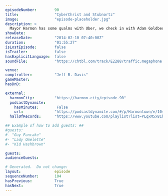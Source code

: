 ```yaml
---
episodeNumber:        90
title:                "CyberChrist and Stubnortz"
image:                "episode-placeholder.jpg"
description: >
  Mayor Harmon has some qualms with Uber, we check in with Adam Goldberg and SuperEgo's Matt Gourley settles a dispute during D&D.
showDate:             
releaseDate:          "2014-02-10 07:40:00Z"
duration:             "01:55:27"
isLostEpisode:        false
isTrailer:            false
hasExplicitLanguage:  false
soundFile:            "https://chtbl.com/track/E2288/traffic.megaphone.fm/STA7028819427.mp3?updated=1555718145"

venue:                
comptroller:          "Jeff B. Davis"
gameMaster:           
hasDnD:               

external:
  harmonCity:         "https://harmon.city/episode-90"
  podcastDynamite:
    hasMinutes:        False
    url:              "https://podcastdynamite.com/#/p/Harmontown/e/104/90"
  hallOfRecords:      "https://www.youtube.com/playlist?list=PLqxM5x81hNObhQSM0gQDMGWK1vdzKlgwR"

## Example of how to add guests: ##
#guests:
#- "Guy Pancake"
#- "Lady Omelette"
#- "Kid Hashbrown"

guests:
audienceGuests:

# Generated.  Do not change:
layout:               episode
sequenceNumber:       104
hasPrevious:          True
hasNext:              True
---
```


<!-- The episode description will be rendered here -->
<!-- Add your content below here -->

